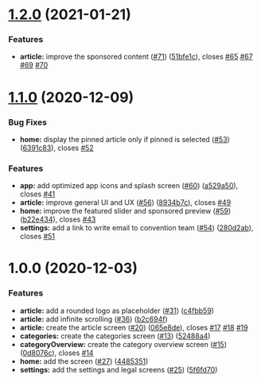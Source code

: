 # [1.2.0](https://github.com/100herz/convention-app/compare/v1.1.0...v1.2.0) (2021-01-21)


### Features

* **article:** improve the sponsored content ([#71](https://github.com/100herz/convention-app/issues/71)) ([51bfe1c](https://github.com/100herz/convention-app/commit/51bfe1c61ec7983da88df01c1f7be897030654ca)), closes [#65](https://github.com/100herz/convention-app/issues/65) [#67](https://github.com/100herz/convention-app/issues/67) [#69](https://github.com/100herz/convention-app/issues/69) [#70](https://github.com/100herz/convention-app/issues/70)

# [1.1.0](https://github.com/100herz/convention-app/compare/v1.0.0...v1.1.0) (2020-12-09)


### Bug Fixes

* **home:** display the pinned article only if pinned is selected ([#53](https://github.com/100herz/convention-app/issues/53)) ([6391c83](https://github.com/100herz/convention-app/commit/6391c831d22ba0424bd8b4ecbc6f15905a929d97)), closes [#52](https://github.com/100herz/convention-app/issues/52)


### Features

* **app:** add optimized app icons and splash screen ([#60](https://github.com/100herz/convention-app/issues/60)) ([a529a50](https://github.com/100herz/convention-app/commit/a529a507fa8f8f0110f06f753701b7ed82e13fda)), closes [#41](https://github.com/100herz/convention-app/issues/41)
* **article:** improve general UI and UX ([#56](https://github.com/100herz/convention-app/issues/56)) ([8934b7c](https://github.com/100herz/convention-app/commit/8934b7c4e513fa685b17cce063057f51d2255136)), closes [#49](https://github.com/100herz/convention-app/issues/49)
* **home:** improve the featured slider and sponsored preview ([#59](https://github.com/100herz/convention-app/issues/59)) ([b22e434](https://github.com/100herz/convention-app/commit/b22e43449b22610c7471c6096e297af488146f2c)), closes [#43](https://github.com/100herz/convention-app/issues/43)
* **settings:** add a link to write email to convention team ([#54](https://github.com/100herz/convention-app/issues/54)) ([280d2ab](https://github.com/100herz/convention-app/commit/280d2abe7785192f9a87f135a5fb0b72493e0f99)), closes [#51](https://github.com/100herz/convention-app/issues/51)

# 1.0.0 (2020-12-03)


### Features

* **article:** add a rounded logo as placeholder ([#31](https://github.com/100herz/convention-app/issues/31)) ([c4fbb59](https://github.com/100herz/convention-app/commit/c4fbb592d0f1c9bfb18b190849a0f048ca35e34d))
* **article:** add infinite scrolling ([#36](https://github.com/100herz/convention-app/issues/36)) ([b2c694f](https://github.com/100herz/convention-app/commit/b2c694fc8637399efd4e9a10255b4fd9eac127c4))
* **article:** create the article screen ([#20](https://github.com/100herz/convention-app/issues/20)) ([065e8de](https://github.com/100herz/convention-app/commit/065e8def353ca40975e84ea172db16850d34d99c)), closes [#17](https://github.com/100herz/convention-app/issues/17) [#18](https://github.com/100herz/convention-app/issues/18) [#19](https://github.com/100herz/convention-app/issues/19)
* **categories:** create the categories screen ([#13](https://github.com/100herz/convention-app/issues/13)) ([52488a4](https://github.com/100herz/convention-app/commit/52488a4157c5bb0313db0c301cca8e98dfa70b3d))
* **categoryOverview:** create the category overview screen ([#15](https://github.com/100herz/convention-app/issues/15)) ([0d8076c](https://github.com/100herz/convention-app/commit/0d8076ca0005dca8cfd13ecf0234a554abcf2768)), closes [#14](https://github.com/100herz/convention-app/issues/14)
* **home:** add the screen ([#27](https://github.com/100herz/convention-app/issues/27)) ([4485351](https://github.com/100herz/convention-app/commit/44853512c00d1f25e10903af989db1990fd019f9))
* **settings:** add the settings and legal screens ([#25](https://github.com/100herz/convention-app/issues/25)) ([5f6fd70](https://github.com/100herz/convention-app/commit/5f6fd709ffe934d7006078b488976c1605d79ce5))
